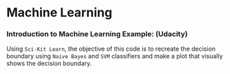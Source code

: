 # Machine Learning

### Introduction to Machine Learning Example: (Udacity)
Using `Sci-Kit Learn`, the objective of this code is to recreate the decision boundary using `Naive Bayes` and `SVM` classifiers 
and make a plot that visually shows the decision boundary.
